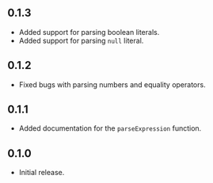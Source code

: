 ## 0.1.3

- Added support for parsing boolean literals.
- Added support for parsing `null` literal.

## 0.1.2

- Fixed bugs with parsing numbers and equality operators.

## 0.1.1

- Added documentation for the `parseExpression` function.

## 0.1.0

- Initial release.
